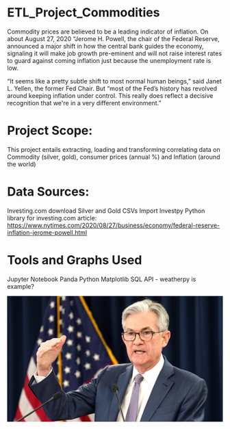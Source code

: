 # ETL_Project_Commodities

Commodity prices are believed to be a leading indicator of inflation. On about August 27, 2020 “Jerome H. Powell, the chair of the Federal Reserve, announced a major shift in how the central bank guides the economy, signaling it will make job growth pre-eminent and will not raise interest rates to guard against coming inflation just because the unemployment rate is low.

“It seems like a pretty subtle shift to most normal human beings,” said Janet L. Yellen, the former Fed Chair. But “most of the Fed’s history has revolved around keeping inflation under control. This really does reflect a decisive recognition that we're in a very different environment.”

# Project Scope:
This project entails extracting, loading and transforming correlating data on Commodity (silver, gold), consumer prices (annual %) and Inflation (around the world)

# Data Sources:
Investing.com download Silver and Gold CSVs Import Investpy Python library for investing.com article: https://www.nytimes.com/2020/08/27/business/economy/federal-reserve-inflation-jerome-powell.html

# Tools and Graphs Used
Jupyter Notebook Panda Python Matplotlib SQL API - weatherpy is example?

![alt test](https://github.com/jeffhoffmanmba/ETL_Project_Commodities/blob/master/Images/Jerome-Powell.jpg)
